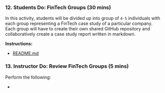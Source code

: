 ### 12. Students Do: FinTech Groups (30 mins)

In this activity, students will be divided up into group of `4-5` individuals with each group representing a FinTech case study of a particular company. Each group will have to create their own shared GitHub repository and collaboratively create a case study report written in markdown.

**Instructions:**

* [README.md](Activities/04-Stu_Group_Case_Study/README.md)

### 13. Instructor Do: Review FinTech Groups (5 mins)

Perform the following:

* 